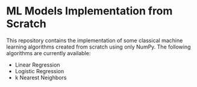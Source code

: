 # ML Models Implementation from Scratch

This repository contains the implementation of some classical machine learning algorithms created from scratch using only NumPy. The following algorithms are currently available:

- Linear Regression
- Logistic Regression
- k Nearest Neighbors
